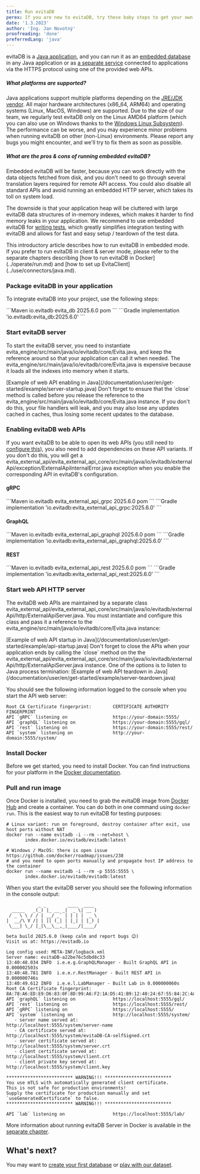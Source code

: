 ```yaml
---
title: Run evitaDB
perex: If you are new to evitaDB, try these baby steps to get your own server up and running.
date: '1.3.2023'
author: 'Ing. Jan Novotný'
proofreading: 'done'
preferredLang: 'java'
---
```


evitaDB is a [Java application](https://openjdk.org/), and you can run it as an
[embedded database](../use/connectors/java.md) in any Java application or as
[a separate service](../operate/run.md) connected to applications via
the HTTPS protocol using one of the provided web APIs.

<LS to="j">

<Note type="question">

<NoteTitle toggles="true">

##### What platforms are supported?
</NoteTitle>

Java applications support multiple platforms depending on the
[JRE/JDK vendor](https://wiki.openjdk.org/display/Build/Supported+Build+Platforms). All major hardware
architectures (x86_64, ARM64) and operating systems (Linux, MacOS, Windows) are supported. Due to the size of our
team, we regularly test evitaDB only on the Linux AMD64 platform (which you can also use on Windows thanks to the
[Windows Linux Subsystem](https://learn.microsoft.com/en-us/windows/wsl/install)). The performance can be worse,
and you may experience minor problems when running evitaDB on other (non-Linux) environments. Please report any bugs
you might encounter, and we'll try to fix them as soon as possible.
</Note>

<Note type="question">

<NoteTitle toggles="true">

##### What are the pros &amp; cons of running embedded evitaDB?
</NoteTitle>

Embedded evitaDB will be faster, because you can work directly with the data objects fetched from disk, and you don't
need to go through several translation layers required for remote API access. You could also disable all standard APIs
and avoid running an embedded HTTP server, which takes its toll on system load.

The downside is that your application heap will be cluttered with large evitaDB data structures of in-memory indexes,
which makes it harder to find memory leaks in your application. We recommend to use embedded evitaDB for
[writing tests](../use/api/write-tests.md), which greatly simplifies integration testing with evitaDB and allows for
fast and easy setup / teardown of the test data.
</Note>

<Note type="info">
This introductory article describes how to run evitaDB in embedded mode. If you prefer to run evitaDB in client & server
mode, please refer to the separate chapters describing [how to run evitaDB in Docker](../operate/run.md) and
[how to set up EvitaClient](../use/connectors/java.md).
</Note>

### Package evitaDB in your application

To integrate evitaDB into your project, use the following steps:

<CodeTabs>
<CodeTabsBlock>
```Maven
<dependency>
    <groupId>io.evitadb</groupId>
    <artifactId>evita_db</artifactId>
    <version>2025.6.0</version>
    <type>pom</type>
</dependency>
```
</CodeTabsBlock>
<CodeTabsBlock>
```Gradle
implementation 'io.evitadb:evita_db:2025.6.0'
```
</CodeTabsBlock>
</CodeTabs>

### Start evitaDB server

To start the evitaDB server, you need to instantiate <SourceClass>evita_engine/src/main/java/io/evitadb/core/Evita.java</SourceClass>,
and keep the reference around so that your application can call it when needed.
The <SourceClass>evita_engine/src/main/java/io/evitadb/core/Evita.java</SourceClass> is expensive because it loads all
the indexes into memory when it starts.

<SourceCodeTabs local>
[Example of web API enabling in Java](/documentation/user/en/get-started/example/server-startup.java)
</SourceCodeTabs>

<Note type="warning">
Don't forget to ensure that the `close` method is called before you release the reference to the
<SourceClass>evita_engine/src/main/java/io/evitadb/core/Evita.java</SourceClass> instance. If you don't do this,
your file handlers will leak, and you may also lose any updates cached in caches, thus losing some
recent updates to the database.
</Note>

### Enabling evitaDB web APIs

If you want evitaDB to be able to open its web APIs (you still need to [configure this](../operate/configure.md)), you
also need to add dependencies on these API variants. If you don't do this, you will get a
<SourceClass>evita_external_api/evita_external_api_core/src/main/java/io/evitadb/externalApi/exception/ExternalApiInternalError.java</SourceClass>
exception when you enable the corresponding API in evitaDB's configuration.

#### gRPC

<CodeTabs>
<CodeTabsBlock>
```Maven
<dependency>
    <groupId>io.evitadb</groupId>
    <artifactId>evita_external_api_grpc</artifactId>
    <version>2025.6.0</version>
    <type>pom</type>
</dependency>
```
</CodeTabsBlock>
<CodeTabsBlock>
```Gradle
implementation 'io.evitadb:evita_external_api_grpc:2025.6.0'
```
</CodeTabsBlock>
</CodeTabs>

#### GraphQL

<CodeTabs>
<CodeTabsBlock>
```Maven
<dependency>
    <groupId>io.evitadb</groupId>
    <artifactId>evita_external_api_graphql</artifactId>
    <version>2025.6.0</version>
    <type>pom</type>
</dependency>
```
</CodeTabsBlock>
<CodeTabsBlock>
```Gradle
implementation 'io.evitadb:evita_external_api_graphql:2025.6.0'
```
</CodeTabsBlock>
</CodeTabs>

#### REST

<CodeTabs>
<CodeTabsBlock>
```Maven
<dependency>
    <groupId>io.evitadb</groupId>
    <artifactId>evita_external_api_rest</artifactId>
    <version>2025.6.0</version>
    <type>pom</type>
</dependency>
```
</CodeTabsBlock>
<CodeTabsBlock>
```Gradle
implementation 'io.evitadb:evita_external_api_rest:2025.6.0'
```
</CodeTabsBlock>
</CodeTabs>

### Start web API HTTP server

The evitaDB web APIs are maintained by a separate class <SourceClass>evita_external_api/evita_external_api_core/src/main/java/io/evitadb/externalApi/http/ExternalApiServer.java</SourceClass>.
You must instantiate and configure this class and pass it a reference to the
<SourceClass>evita_engine/src/main/java/io/evitadb/core/Evita.java</SourceClass> instance:

<SourceCodeTabs requires="/documentation/user/en/get-started/example/server-startup.java" local>
[Example of web API startup in Java](/documentation/user/en/get-started/example/api-startup.java)
</SourceCodeTabs>

<Note type="warning">
Don't forget to close the APIs when your application ends by calling the `close` method on the
the <SourceClass>evita_external_api/evita_external_api_core/src/main/java/io/evitadb/externalApi/http/ExternalApiServer.java</SourceClass>
instance. One of the options is to listen to Java process termination:

<SourceCodeTabs requires="/documentation/user/en/get-started/example/api-startup.java" local>
[Example of web API teardown in Java](/documentation/user/en/get-started/example/server-teardown.java)
</SourceCodeTabs>

</Note>

You should see the following information logged to the console when you start the API web server:

```plain
Root CA Certificate fingerprint:        CERTIFICATE AUTHORITY FINGERPRINT
API `gRPC` listening on                 https://your-domain:5555/
API `graphQL` listening on              https://your-domain:5555/gql/
API `rest` listening on                 https://your-domain:5555/rest/
API `system` listening on               http://your-domain:5555/system/
```

</LS>
<LS to="e,g,r,c">

### Install Docker

Before we get started, you need to install Docker. You can find instructions for your platform in the
[Docker documentation](https://docs.docker.com/get-docker/).

### Pull and run image

Once Docker is installed, you need to grab the evitaDB image from
[Docker Hub](https://hub.docker.com/repository/docker/evitadb/evitadb/general) and create a container.
You can do both in one command using `docker run`. This is the easiest way to run evitaDB for testing purposes:

```shell
# Linux variant: run on foreground, destroy container after exit, use host ports without NAT
docker run --name evitadb -i --rm --net=host \       
       index.docker.io/evitadb/evitadb:latest

# Windows / MacOS: there is open issue https://github.com/docker/roadmap/issues/238
# and you need to open ports manually and propagate host IP address to the container
docker run --name evitadb -i --rm -p 5555:5555 \      
       index.docker.io/evitadb/evitadb:latest
```

When you start the evitaDB server you should see the following information in the console output:

```plain
            _ _        ____  ____
  _____   _(_) |_ __ _|  _ \| __ )
 / _ \ \ / / | __/ _` | | | |  _ \
|  __/\ V /| | || (_| | |_| | |_) |
 \___| \_/ |_|\__\__,_|____/|____/

beta build 2025.6.0 (keep calm and report bugs 😉)
Visit us at: https://evitadb.io

Log config used: META-INF/logback.xml
Server name: evitaDB-a22be76c5dbd8c33
13:40:48.034 INFO  i.e.e.g.GraphQLManager - Built GraphQL API in 0.000002503s
13:40:48.781 INFO  i.e.e.r.RestManager - Built REST API in 0.000000746s
13:40:49.612 INFO  i.e.e.l.LabManager - Built Lab in 0.000000060s
Root CA Certificate fingerprint:        8A:78:A6:ED:E9:D6:83:0F:8D:99:A6:F2:1A:D5:41:B9:12:40:24:67:55:84:2C:4A:65:F7:B5:E7:33:00:35:9C
API `graphQL` listening on              https://localhost:5555/gql/
API `rest` listening on                 https://localhost:5555/rest/
API `gRPC` listening on                 https://localhost:5555/
API `system` listening on               http://localhost:5555/system/
   - server name served at:             http://localhost:5555/system/server-name
   - CA certificate served at:          http://localhost:5555/system/evitaDB-CA-selfSigned.crt
   - server certificate served at:      http://localhost:5555/system/server.crt
   - client certificate served at:      http://localhost:5555/system/client.crt
   - client private key served at:      http://localhost:5555/system/client.key

************************* WARNING!!! *************************
You use mTLS with automatically generated client certificate.
This is not safe for production environments!
Supply the certificate for production manually and set `useGeneratedCertificate` to false.
************************* WARNING!!! *************************

API `lab` listening on                  https://localhost:5555/lab/
```

More information about running evitaDB Server in Docker is available in the [separate chapter](../operate/run.md).

</LS>

## What's next?

You may want to [create your first database](create-first-database.md) or [play with our dataset](query-our-dataset.md).
